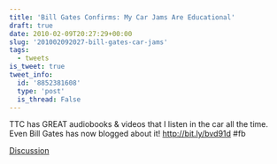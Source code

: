 ```yaml
---
title: 'Bill Gates Confirms: My Car Jams Are Educational'
draft: true
date: 2010-02-09T20:27:29+00:00
slug: '201002092027-bill-gates-car-jams'
tags:
  - tweets
is_tweet: true
tweet_info:
  id: '8852381608'
  type: 'post'
  is_thread: False
---
```




TTC has GREAT audiobooks & videos that I listen in the car all the time. Even Bill Gates has now blogged about it! http://bit.ly/bvd91d #fb

[Discussion](https://x.com/sytelus/status/8852381608)
